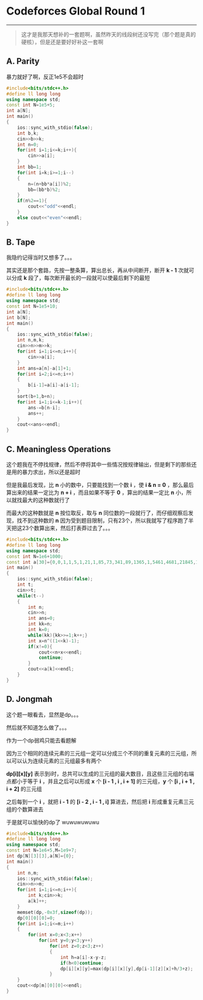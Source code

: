 # Codeforces Global Round 1
____

>这才是我那天想补的一套题啊，虽然昨天的线段树还没写完（那个题是真的硬核），但是还是要好好补这一套啊

## A. Parity

暴力就好了啊，反正1e5不会超时

```c++
#include<bits/stdc++.h>
#define ll long long
using namespace std;
const int N=1e5+5;
int a[N];
int main()
{
    ios::sync_with_stdio(false);
    int b,k;
    cin>>b>>k;
    int n=0;
    for(int i=1;i<=k;i++){
        cin>>a[i];
    }
    int bb=1;
    for(int i=k;i>=1;i--)
    {
        n=(n+bb*a[i])%2;
        bb=(bb*b)%2;
    }
    if(n%2==1){
        cout<<"odd"<<endl;
    }
    else cout<<"even"<<endl;
}
```

## B. Tape

我隐约记得当时又想多了。。。

其实还是那个套路，先按一整条算，算出总长，再从中间断开，断开 **k - 1** 次就可以分成 **k** 段了，每次断开最长的一段就可以使最后剩下的最短

```c++
#include<bits/stdc++.h>
#define ll long long
using namespace std;
const int N=1e5+10;
int a[N];
int b[N];
int main()
{
    ios::sync_with_stdio(false);
    int n,m,k;
    cin>>n>>m>>k;
    for(int i=1;i<=n;i++){
        cin>>a[i];
    }
    int ans=a[n]-a[1]+1;
    for(int i=2;i<=n;i++)
    {
        b[i-1]=a[i]-a[i-1];
    }
    sort(b+1,b+n);
    for(int i=1;i<=k-1;i++){
        ans-=b[n-i];
        ans++;
    }
    cout<<ans<<endl;
}

```

## C. Meaningless Operations

这个题我在不停找规律，然后不停将其中一些情况按规律输出，但是剩下的那些还是用的暴力求出，所以还是超时

但是我最后发现，比 **n** 小的数中，只要能找到一个数 **i** ，使 **i & n = 0** ，那么最后算出来的结果一定比为 **n + i** ，而且如果不等于 **0** ，算出的结果一定比 **n** 小，所以就找最大的这种数就行了

而最大的这种数就是 **n** 按位取反，取与 **n** 同位数的一段就行了，而仔细观察后发现，找不到这种数的 **n** 因为受到题目限制，只有23个，所以我就写了程序跑了半天把这23个数算出来，然后打表莽过去了。。。

```c++
#include<bits/stdc++.h>
#define ll long long
using namespace std;
const int N=1e6+1000;
const int a[30]={0,0,1,1,5,1,21,1,85,73,341,89,1365,1,5461,4681,21845,1,87381,1,349525,299593,1398101,178481,5592405,1082401,22369621};
int main()
{
    ios::sync_with_stdio(false);
    int t;
    cin>>t;
    while(t--)
    {
        int n;
        cin>>n;
        int ans=0;
        int kk=n;
        int k=0;
        while(kk){kk>>=1;k++;}
        int x=n^((1<<k)-1);
        if(x!=0){
            cout<<n+x<<endl;
            continue;
        }
        cout<<a[k]<<endl;
    }
}
```

## D. Jongmah

这个题一眼看去，显然是dp。。。

然后就不知道怎么做了。。。

作为一个dp弱鸡只能去看题解

因为三个相同的连续元素的三元组一定可以分成三个不同的重复元素的三元组，所以可以认为连续元素的三元组最多有两个

**dp\[i\]\[x\]\[y\]** 表示到i时，总共可以生成的三元组的最大数目，且这些三元组的右端点都小于等于 **i** ，并且之后可以形成 **x** 个 **[i - 1 , i , i + 1]** 的三元组，**y** 个 **[i , i + 1 , i + 2]** 的三元组

之后每到一个 **i** ，就把 **i - 1** 的 **[i - 2 , i - 1 , i]** 算进去，然后把 **i** 形成重复元素三元组的个数算进去

于是就可以愉快的dp了 wuwuwuwuwu

```c++
#include<bits/stdc++.h>
#define ll long long
using namespace std;
const int N=1e6+5,M=1e9+7;
int dp[N][3][3],a[N]={0};
int main()
{
    int n,m;
    ios::sync_with_stdio(false);
    cin>>n>>m;
    for(int i=1;i<=n;i++){
        int k;cin>>k;
        a[k]++;
    }
    memset(dp,-0x3f,sizeof(dp));
    dp[0][0][0]=0;
    for(int i=1;i<=m;i++)
    {
        for(int x=0;x<3;x++)
            for(int y=0;y<3;y++)
                for(int z=0;z<3;z++)
                {
                    int h=a[i]-x-y-z;
                    if(h<0)continue;
                    dp[i][x][y]=max(dp[i][x][y],dp[i-1][z][x]+h/3+z);
                }
    }
    cout<<dp[m][0][0]<<endl;
}
```